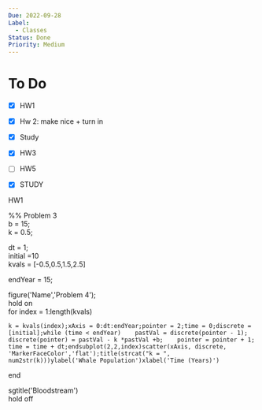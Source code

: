 ```yaml
---
Due: 2022-09-28
Label:
  - Classes
Status: Done
Priority: Medium
---
```

# To Do

- [x] HW1
- [x] Hw 2: make nice + turn in
- [x] Study
- [x] HW3
- [ ] HW5
- [x] STUDY

  

  

  

  

  

  

  

  

  

  

  

  

  

  

HW1

%% Problem 3  
b = 15;  
k = 0.5;

dt = 1;  
initial =10  
kvals = [-0.5,0.5,1.5,2.5]

endYear = 15;

figure('Name','Problem 4');  
hold on  
for index = 1:length(kvals)

```
k = kvals(index);xAxis = 0:dt:endYear;pointer = 2;time = 0;discrete = [initial];while (time < endYear)    pastVal = discrete(pointer - 1);    discrete(pointer) = pastVal - k *pastVal +b;    pointer = pointer + 1;    time = time + dt;endsubplot(2,2,index)scatter(xAxis, discrete, 'MarkerFaceColor','flat');title(strcat("k = ", num2str(k)))ylabel('Whale Population')xlabel('Time (Years)')
```

end

sgtitle('Bloodstream')  
hold off